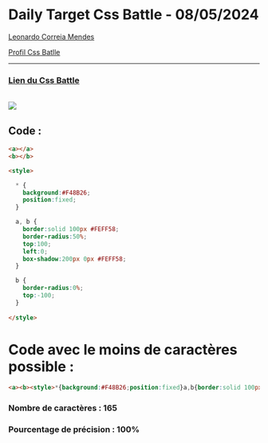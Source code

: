 # Daily Target Css Battle - 08/05/2024

[Leonardo Correia Mendes](https://github.com/leonardo-correiamendes)

[Profil Css Batlle](https://cssbattle.dev/player/PxahljaEJJesW2q41DyRFOpJIt73)

<hr>

### [Lien du Css Battle](https://cssbattle.dev/play/0gAh1NOCyXjYd1ICIiaB)
<br>

<img src="https://firebasestorage.googleapis.com/v0/b/cssbattleapp.appspot.com/o/user%2Fummd3POvEDfFyeFvVdOMG3OOrwE2%2Ftargets%2Ftarget_Ra0Wmqy.png?alt=media">

<br>

## Code : 
```html
<a></a>
<b></b>

<style>

  * {
    background:#F48B26;
    position:fixed;
  }

  a, b {
    border:solid 100px #FEFF58;
    border-radius:50%;
    top:100;
    left:0;
    box-shadow:200px 0px #FEFF58;
  }

  b {
    border-radius:0%;
    top:-100;
  }
  
</style>
```

# Code avec le moins de caractères possible : 

```html
<a><b><style>*{background:#F48B26;position:fixed}a,b{border:solid 100px#FEFF58;border-radius:50%;top:100;left:0;box-shadow:200px 0#FEFF58}b{border-radius:0%;top:-100
```

### Nombre de caractères : 165
### Pourcentage de précision : 100%
